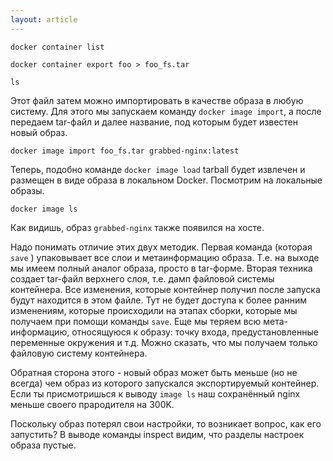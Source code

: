 ```yaml
---
layout: article
---
```


```
docker container list
```

```
docker container export foo > foo_fs.tar
```

```
ls
```

Этот файл затем можно импортировать в качестве образа в любую систему. Для этого мы запускаем команду `docker image import`, а после передаем tar-файл и далее название, под которым будет известен новый образ. 

```
docker image import foo_fs.tar grabbed-nginx:latest
```

Теперь, подобно команде `docker image load` tarball будет извлечен и размещен в виде образа в локальном Docker. Посмотрим на локальные образы.

```
docker image ls
```

Как видишь, образ `grabbed-nginx`  также появился на хосте.

Надо понимать отличие этих двух методик. Первая команда (которая `save` ) упаковывает все слои и метаинформацию образа. Т.е. на выходе мы имеем полный аналог образа, просто в tar-форме.
Вторая техника создает tar-файл верхнего слоя, т.е. дамп файловой системы контейнера. Все изменения, которые контейнер получил после запуска будут находится в этом файле. Тут не будет доступа к более ранним изменениям, которые происходили на этапах сборки, которые мы получаем при помощи команды `save`. Еще мы теряем всю мета-информацию, относящуюся к образу: точку входа, предустановленные переменные окружения и т.д. Можно сказать, что мы получаем только файловую систему контейнера.

Обратная сторона этого - новый образ может быть меньше (но не всегда) чем образ из которого запускался экспортируемый контейнер. Если ты присмотришься к выводу `image ls` наш сохранённый nginx меньше своего прародителя на 300K.

Поскольку образ потерял свои настройки, то возникает вопрос, как его запустить? В выводе команды inspect видим, что разделы настроек образа пустые.
